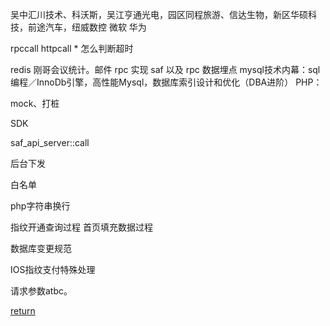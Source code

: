吴中汇川技术、科沃斯，吴江亨通光电，园区同程旅游、信达生物，新区华硕科技，前途汽车，纽威数控
微软 华为 


rpccall
httpcall
    * 怎么判断超时
    
redis
刚哥会议统计。邮件
rpc 实现
saf 以及 rpc
数据埋点
mysql技术内幕：sql编程／InnoDb引擎，高性能Mysql，数据库索引设计和优化（DBA进阶）
PHP：

mock、打桩

SDK

saf_api_server::call

后台下发

白名单


php字符串换行


指纹开通查询过程
首页填充数据过程  

数据库变更规范

IOS指纹支付特殊处理

请求参数atbc。



[return](SUMMARY.md)